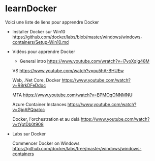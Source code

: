 # learnDocker

Voici une liste de liens pour apprendre Docker

- Installer Docker sur Win10
https://github.com/docker/labs/blob/master/windows/windows-containers/Setup-Win10.md


- Vidéos pour apprendre Docker

  - General intro
  https://www.youtube.com/wratch?v=i7yoXqlg48M

  VS
  https://www.youtube.com/watch?v=pu5hA-BHUEw
  
  Web, .Net Core, Docker
  https://www.youtube.com/watch?v=R8rkDFeDdoc  

  MTA
  https://www.youtube.com/watch?v=BPMOqONNMNU
  
  Azure Container Instances
  https://www.youtube.com/watch?v=GjqAPQqatcc
  
  Docker, l'orchestration et au delà
  https://www.youtube.com/watch?v=tYgtDb0t908
  
- Labs sur Docker

  Commencer Docker on Windows
  https://github.com/docker/labs/tree/master/windows/windows-containers
